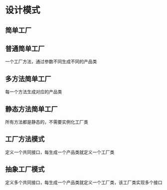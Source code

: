 设计模式
===

简单工厂
---

## 普通简单工厂

一个工厂方法，通过参数不同生成不同的产品类

## 多方法简单工厂

每一个方法生成对应的产品类

## 静态方法简单工厂

所有方法都是静态的，不需要实例化工厂类

工厂方法模式
----

定义一个共同接口，每生成一个产品类就定义一个工厂类


抽象工厂模式
---

定义多个共同接口，每生成一个产品类就定义一个工厂类，该工厂类实现多个接口